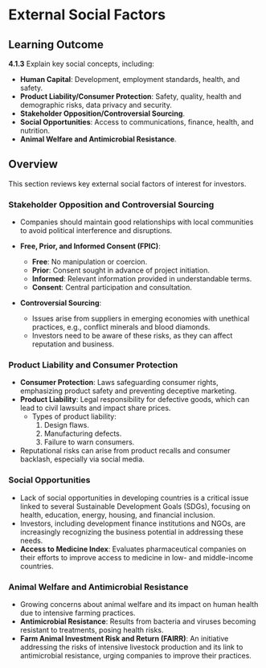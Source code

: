 # External Social Factors

## Learning Outcome
**4.1.3** Explain key social concepts, including:
- **Human Capital**: Development, employment standards, health, and safety.
- **Product Liability/Consumer Protection**: Safety, quality, health and demographic risks, data privacy and security.
- **Stakeholder Opposition/Controversial Sourcing**.
- **Social Opportunities**: Access to communications, finance, health, and nutrition.
- **Animal Welfare and Antimicrobial Resistance**.

## Overview
This section reviews key external social factors of interest for investors.

### Stakeholder Opposition and Controversial Sourcing
- Companies should maintain good relationships with local communities to avoid political interference and disruptions.
- **Free, Prior, and Informed Consent (FPIC)**:
  - **Free**: No manipulation or coercion.
  - **Prior**: Consent sought in advance of project initiation.
  - **Informed**: Relevant information provided in understandable terms.
  - **Consent**: Central participation and consultation.

- **Controversial Sourcing**:
  - Issues arise from suppliers in emerging economies with unethical practices, e.g., conflict minerals and blood diamonds.
  - Investors need to be aware of these risks, as they can affect reputation and business.

### Product Liability and Consumer Protection
- **Consumer Protection**: Laws safeguarding consumer rights, emphasizing product safety and preventing deceptive marketing.
- **Product Liability**: Legal responsibility for defective goods, which can lead to civil lawsuits and impact share prices.
  - Types of product liability:
    1. Design flaws.
    2. Manufacturing defects.
    3. Failure to warn consumers.
- Reputational risks can arise from product recalls and consumer backlash, especially via social media.

### Social Opportunities
- Lack of social opportunities in developing countries is a critical issue linked to several Sustainable Development Goals (SDGs), focusing on health, education, energy, housing, and financial inclusion.
- Investors, including development finance institutions and NGOs, are increasingly recognizing the business potential in addressing these needs.
- **Access to Medicine Index**: Evaluates pharmaceutical companies on their efforts to improve access to medicine in low- and middle-income countries.

### Animal Welfare and Antimicrobial Resistance
- Growing concerns about animal welfare and its impact on human health due to intensive farming practices.
- **Antimicrobial Resistance**: Results from bacteria and viruses becoming resistant to treatments, posing health risks.
- **Farm Animal Investment Risk and Return (FAIRR)**: An initiative addressing the risks of intensive livestock production and its link to antimicrobial resistance, urging companies to improve their practices.

